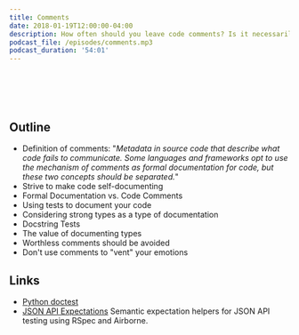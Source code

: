 ```yaml
---
title: Comments
date: 2018-01-19T12:00:00-04:00
description: How often should you leave code comments? Is it necessarily a failure to express yourself clearly in the code? Are code comments the best way to communicate with your team?
podcast_file: /episodes/comments.mp3
podcast_duration: '54:01'
---
```

# &nbsp;
## Outline

  * Definition of comments: "*Metadata in source code that describe what code fails to communicate. Some languages and frameworks opt to use the mechanism of comments as formal documentation for code, but these two concepts should be separated.*"
  * Strive to make code self-documenting
  * Formal Documentation vs. Code Comments
  * Using tests to document your code
  * Considering strong types as a type of documentation
  * Docstring Tests
  * The value of documenting types
  * Worthless comments should be avoided
  * Don't use comments to "vent" your emotions


## Links

  * [Python doctest](https://docs.python.org/3.6/library/doctest.html)
  * [JSON API Expectations](https://github.com/Ross-Hunter/jsonapi_expectations) Semantic expectation helpers for JSON API testing using RSpec and Airborne.
